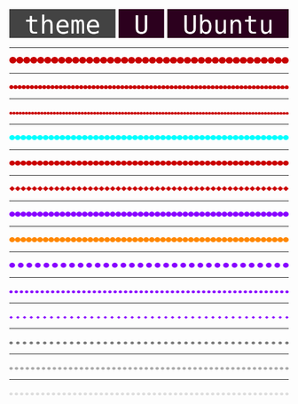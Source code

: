 <img src="U.svg" />

<hr>
<img src="line5-450px.svg" />

<hr>
<img src="line5-750px.svg" />

<hr>
<img src="line5-1000px.svg" />

<hr>
<img src="line5-900px-%230FF.svg" />

<hr>
<img src="line5-900px-%23CB0000.svg" />

<hr>
<img src="line4-900px-default.svg" />

<hr>
<img src="line5-900px%2380F.svg" />

<hr>
<img src="line5-900px-%23F80.svg" />

<hr>
<img src="line5-882px-%2380F.svg" />

<hr>
<img src="/line5-912px-%2380F.svg" />

<hr>
<img src="line4-900px-%2380F.svg" />

<hr>
<img src="line5-900px-%23777.svg" />

<hr>
<img src="line5-900px-%23AAA.svg" />

<hr>
<img src="line5-900px-%23CCC.svg" />
